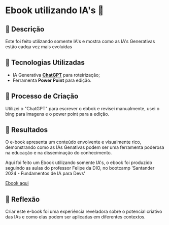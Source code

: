 # Ebook utilizando IA's 🌌

## 📒 Descrição
Este foi feito utilizando somente IA's e mostra como as IA's Generativas estão cadqa vez mais evoluidas

## 🤖 Tecnologias Utilizadas
- IA Generativa **[ChatGPT](https://chat.openai.com)** para roteirização;
- Ferramenta **Power Point** para edição.

## 🧐 Processo de Criação
Utilizei o "ChatGPT" para escrever o ebbok e revisei manualmente, usei o bing para imagens e o power point para a edição.

## 🚀 Resultados
O e-book apresenta um conteúdo envolvente e visualmente rico, demonstrando como as IAs Genativas podem ser uma ferramenta poderosa na educação e na disseminação do conhecimento.

Aqui foi feito um Ebook utilizando somente IA's, o ebook foi produzido seguindo as aulas do professor Felipe da DIO, no bootcamp 'Santander 2024 - Fundamentos de IA para Devs'

<a href="https://github.com/ElisaaMartins/Ebook-com-ChatGPT-MidJourney"> Ebook aqui <a/>

## 💭 Reflexão
Criar este e-book foi uma experiência reveladora sobre o potencial criativo das IAs e como elas podem ser aplicadas em diferentes contextos.
